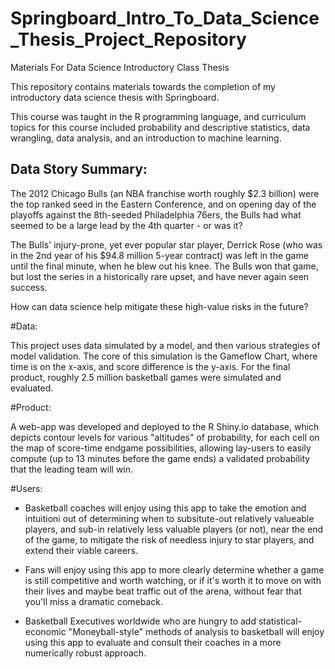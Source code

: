 # Springboard_Intro_To_Data_Science_Thesis_Project_Repository
Materials For Data Science Introductory Class Thesis

This repository contains materials towards the completion of my introductory data science thesis with Springboard. 

This course was taught in the R programming language, and curriculum topics for this course included probability and descriptive statistics, data wrangling, data analysis, and an introduction to machine learning. 

<h2>Data Story Summary:</h2>

The 2012 Chicago Bulls (an NBA franchise worth roughly $2.3 billion) were the top ranked seed in the Eastern Conference, and on opening day of the playoffs against the 8th-seeded Philadelphia 76ers, the Bulls had what seemed to be a large lead by the 4th quarter - or was it? 

The Bulls' injury-prone, yet ever popular star player, Derrick Rose (who was in the 2nd year of his $94.8 million 5-year contract) was left in the game until the final minute, when he blew out his knee. The Bulls won that game, but lost the series in a historically rare upset, and have never again seen success. 

How can data science help mitigate these high-value risks in the future? 

#Data: 

This project uses data simulated by a model, and then various strategies of model validation. The core of this simulation is the Gameflow Chart, where time is on the x-axis, and score difference is the y-axis. For the final product, roughly 2.5 million basketball games were simulated and evaluated.

#Product: 

A web-app was developed and deployed to the R Shiny.io database, which depicts contour levels for various "altitudes" of probability, for each cell on the map of score-time endgame possibilities, allowing lay-users to easily compute (up to 13 minutes before the game ends) a validated probability that the leading team will win. 

#Users: 

- Basketball coaches will enjoy using this app to take the emotion and intuitioni out of determining when to subsitute-out relatively valueable players, and sub-in relatively less valuable players (or not), near the end of the game, to mitigate the risk of needless injury to star players, and extend their viable careers. 

- Fans will enjoy using this app to more clearly determine whether a game is still competitive and worth watching, or if it's worth it to move on with their lives and maybe beat traffic out of the arena, without fear that you'll miss a dramatic comeback. 

- Basketball Executives worldwide who are hungry to add statistical-economic "Moneyball-style" methods of analysis to basketball will enjoy using this app to evaluate and consult their coaches in a more numerically robust approach. 
